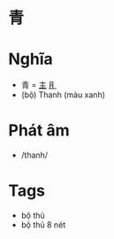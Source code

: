 # 青

# Nghĩa
* 青 = [主](主.md) [⺝](⺝.md)
* (bộ) Thanh (màu xanh)

# Phát âm
* /thanh/

# Tags
* bộ thủ
*  bộ thủ 8 nét

